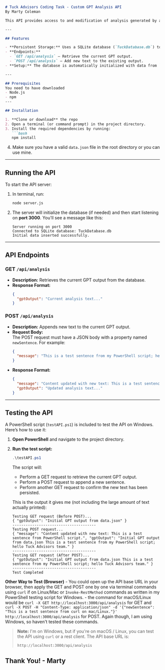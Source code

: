 ```md
# Tuck Advisors Coding Task - Custom GPT Analysis API
By Marty Coleman

This API provides access to and modification of analysis generated by a custom GPT. The API uses Node.js with Express and uses database for data storage persistence. You can use it to get the current GPT output and add new sentences to it as well.

---

## Features

- **Persistent Storage:** Uses a SQLite database (`TuckDatabase.db`) to store the analysis.
- **Endpoints:**  
  - `GET /api/analysis` – Retrieve the current GPT output.
  - `POST /api/analysis` – Add new text to the existing output.
- **Setup:** The database is automatically initialized with data from `data.json` if it’s empty.

---

## Prerequisites
You need to have downloaded
- Node.js
- npm
---

## Installation

1. **Clone or download** the repo
2. Open a terminal (or command prompt) in the project directory.
3. Install the required dependencies by running:
   ```bash
   npm install
   ```
4. Make sure you have a valid `data.json` file in the root directory or you can use mine.
---

## Running the API

To start the API server:
1. In terminal, run:
   ```bash
   node server.js
   ```
2. The server will initialize the database (if needed) and then start listening on **port 3000**. You'll see a message like this:
   ```
   Server running on port 3000
   Connected to SQLite database: TuckDatabase.db
   Initial data inserted successfully.
   ```

---

## API Endpoints

### GET `/api/analysis`

- **Description:** Retrieves the current GPT output from the database.
- **Response Format:**
  ```json
  {
    "gptOutput": "Current analysis text..."
  }
  ```

### POST `/api/analysis`

- **Description:** Appends new text to the current GPT output.  
- **Request Body:**  
  The POST request must have a JSON body with a property named `newSentence`. For example:
  ```json
  {
    "message": "This is a test sentence from my PowerShell script; hello Tuck Advisors team"
  }
  ```
- **Response Format:**
  ```json
  {
    "message": "Content updated with new text: This is a test sentence from my PowerShell script; hello Tuck Advisors team",
    "gptOutput": "Updated analysis text..."
  }
  ```

---

## Testing the API

A PowerShell script (`testAPI.ps1`) is included to test the API on Windows. Here’s how to use it:

1. **Open PowerShell** and navigate to the project directory.
2. **Run the test script:**
   ```powershell
   .\testAPI.ps1
   ```
   The script will:
   - Perform a GET request to retrieve the current GPT output.
   - Perform a POST request to append a new sentence.
   - Perform another GET request to confirm the new text has been persisted.
   
   This is the output it gives me (not including the large amount of text actually printed):
   ```
   Testing GET request (Before POST)...
   { "gptOutput": "Initial GPT output from data.json" }
   --------------------------------------
   Testing POST request...
   { "message": "Content updated with new text: This is a test sentence from PowerShell script.", "gptOutput": "Initial GPT output from data.json This is a test sentence from my PowerShell script; hello Tuck Advisors team." }
   --------------------------------------
   Testing GET request (After POST)...
   { "gptOutput": "Initial GPT output from data.json This is a test sentence from my PowerShell script; hello Tuck Advisors team." }
   --------------------------------------
   Test Completed
   ```
  **Other Way to Test (Browser)**
    - You could open up the API base URL in your browser, then apply the GET and POST one by one via terminal commands using `curl` if on Linux/Mac or `Invoke-RestMethod` commands  as written in my PowerShell testing script for Windows. 
    - the command for macOS/Linux would be `curl -X GET http://localhost:3000/api/analysis` for GET and `curl -X POST -H "Content-Type: application/json" -d '{"newSentence": "This is a test sentence from curl on mac/Linux."}' http://localhost:3000/api/analysis` for POST. Again though, I am using Windows, so haven't tested these commands. 

> **Note:** I'm on Windows, but if you're on macOS / Linux, you can test the API using `curl` or a rest client. The API base URL is:
> ```
> http://localhost:3000/api/analysis
> ```
## Thank You! - Marty